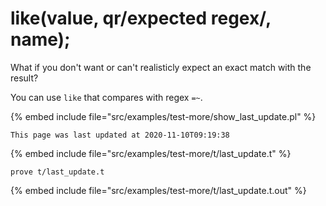 # like(value, qr/expected regex/, name);


What if you don't want or can't realisticly expect an exact match with the result?

You can use `like` that compares with regex `=~`.

{% embed include file="src/examples/test-more/show_last_update.pl" %}

```
This page was last updated at 2020-11-10T09:19:38
```

{% embed include file="src/examples/test-more/t/last_update.t" %}

```
prove t/last_update.t
```

{% embed include file="src/examples/test-more/t/last_update.t.out" %}


